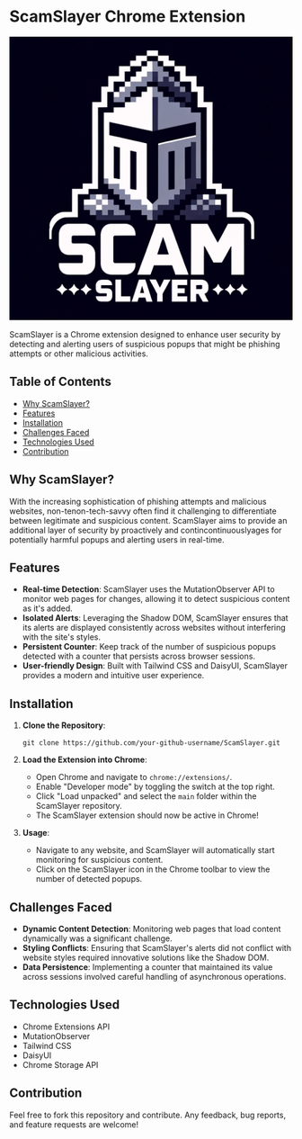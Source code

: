 # ScamSlayer Chrome Extension

![ScamSlayer Logo](ScamSlayerTumbnail.png)

ScamSlayer is a Chrome extension designed to enhance user security by detecting and alerting users of suspicious popups that might be phishing attempts or other malicious activities.

## Table of Contents

- [Why ScamSlayer?](#why-scamslayer)
- [Features](#features)
- [Installation](#installation)
- [Challenges Faced](#challenges-faced)
- [Technologies Used](#technologies-used)
- [Contribution](#contribution)

## Why ScamSlayer?

With the increasing sophistication of phishing attempts and malicious websites, non-tenon-tech-savvy often find it challenging to differentiate between legitimate and suspicious content. ScamSlayer aims to provide an additional layer of security by proactively and contincontinuouslyages for potentially harmful popups and alerting users in real-time.

## Features

- **Real-time Detection**: ScamSlayer uses the MutationObserver API to monitor web pages for changes, allowing it to detect suspicious content as it's added.
- **Isolated Alerts**: Leveraging the Shadow DOM, ScamSlayer ensures that its alerts are displayed consistently across websites without interfering with the site's styles.
- **Persistent Counter**: Keep track of the number of suspicious popups detected with a counter that persists across browser sessions.
- **User-friendly Design**: Built with Tailwind CSS and DaisyUI, ScamSlayer provides a modern and intuitive user experience.

## Installation

1. **Clone the Repository**:

   ```
   git clone https://github.com/your-github-username/ScamSlayer.git
   ```

2. **Load the Extension into Chrome**:

   - Open Chrome and navigate to `chrome://extensions/`.
   - Enable "Developer mode" by toggling the switch at the top right.
   - Click "Load unpacked" and select the `main` folder within the ScamSlayer repository.
   - The ScamSlayer extension should now be active in Chrome!

3. **Usage**:
   - Navigate to any website, and ScamSlayer will automatically start monitoring for suspicious content.
   - Click on the ScamSlayer icon in the Chrome toolbar to view the number of detected popups.

## Challenges Faced

- **Dynamic Content Detection**: Monitoring web pages that load content dynamically was a significant challenge.
- **Styling Conflicts**: Ensuring that ScamSlayer's alerts did not conflict with website styles required innovative solutions like the Shadow DOM.
- **Data Persistence**: Implementing a counter that maintained its value across sessions involved careful handling of asynchronous operations.

## Technologies Used

- Chrome Extensions API
- MutationObserver
- Tailwind CSS
- DaisyUI
- Chrome Storage API

## Contribution

Feel free to fork this repository and contribute. Any feedback, bug reports, and feature requests are welcome!
